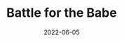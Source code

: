---
layout: level
title: Battle for the Babe
date: 2022-06-05
Author: IntroCar
tags: [challenge, short, 1v1]
helpers: ["Phoenixx19", "Lord of Cheeses"]
images: [
    "https://raw.githubusercontent.com/JumpKingPlus/JumpKingPlus.github.io/www/images/workshop/levels/ws9-banner.png"
]
bitly: https://drive.google.com/file/d/12wFmC9vRaR5wTR-uj7e2P6kziM9E-ov0/view?usp=sharing
version-start: v1.7.0
version-end: latest
levelId: "9"
hidden: false
testing: true
status: Half complete
update: "<b>Warning</b>: Slight flashy images."
contacts: [
    { name: "Twitter", link: "@Intro_Car" },
    { name: "Discord", link: "IntroCar#9381" }
]
---
